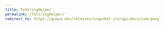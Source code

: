 ```yaml
---
title: ToStringHelper
permalink: /ToStringHelper/
redirect_to: https://guava.dev/releases/snapshot-jre/api/docs/com/google/common/base/MoreObjects.ToStringHelper.html
---
```

